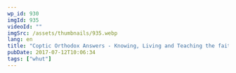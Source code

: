 ```yaml
---
wp_id: 930
imgId: 935
videoId: ""
imgSrc: /assets/thumbnails/935.webp
lang: en
title: "Coptic Orthodox Answers - Knowing, Living and Teaching the faith!"
pubDate: 2017-07-12T10:06:34
tags: ["whut"]
---
```

